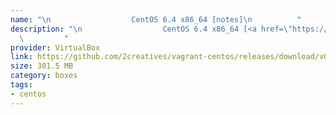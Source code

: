 ```yaml
---
name: "\n                  CentOS 6.4 x86_64 [notes]\n          "
description: "\n                  CentOS 6.4 x86_64 [<a href=\"https://github.com/2creatives/vagrant-centos/releases/tag/v0.1.0\">notes</a>]\n
  \         "
provider: VirtualBox
link: https://github.com/2creatives/vagrant-centos/releases/download/v0.1.0/centos64-x86_64-20131030.box
size: 301.5 MB
category: boxes
tags:
- centos
---
```

